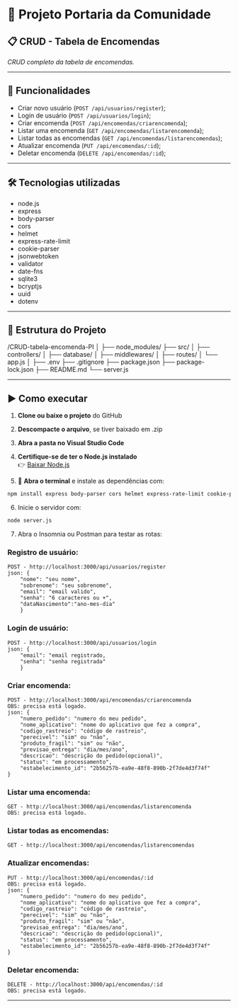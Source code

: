 # 📁 Projeto Portaria da Comunidade

## 📋 CRUD - Tabela de Encomendas

*CRUD completo da tabela de encomendas.*

---

## 🚀 Funcionalidades

- Criar novo usuário (`POST /api/usuarios/register`);
- Login de usuário (`POST /api/usuarios/login`);
- Criar encomenda (`POST /api/encomendas/criarencomenda`);
- Listar uma encomenda (`GET /api/encomendas/listarencomenda`);
- Listar todas as encomendas (`GET /api/encomendas/listarencomendas`);
- Atualizar encomenda (`PUT /api/encomendas/:id`);
- Deletar encomenda (`DELETE /api/encomendas/:id`);

---

## 🛠️ Tecnologias utilizadas

- node.js
- express
- body-parser
- cors
- helmet
- express-rate-limit
- cookie-parser
- jsonwebtoken
- validator
- date-fns
- sqlite3
- bcryptjs
- uuid
- dotenv

---

## 📂 Estrutura do Projeto

/CRUD-tabela-encomenda-PI
│
├── node_modules/
├── src/
│   ├── controllers/
│   ├── database/
│   ├── middlewares/
│   ├── routes/
│   └── app.js
│
├── .env
├── .gitignore
├── package.json
├── package-lock.json
├── README.md
└── server.js

---

## ▶️ Como executar

1. **Clone ou baixe o projeto** do GitHub
2. **Descompacte o arquivo**, se tiver baixado em .zip  
3. **Abra a pasta no Visual Studio Code**  
4. **Certifique-se de ter o Node.js instalado**  
   👉 [Baixar Node.js](https://nodejs.org/)

5. 🔧 **Abra o terminal** e instale as dependências com:

```bash
npm install express body-parser cors helmet express-rate-limit cookie-parser jsonwebtoken validator date-fns sqlite3 bcryptjs uuid dotenv
```
6. Inicie o servidor com:

```bash
node server.js
```

7. Abra o Insomnia ou Postman para testar as rotas:

### Registro de usuário:
    POST - http://localhost:3000/api/usuarios/register
    json: {
        "nome": "seu nome", 
        "sobrenome": "seu sobrenome", 
        "email": "email valido", 
        "senha": "6 caracteres ou +", 
        "dataNascimento":"ano-mes-dia"
        }

### Login de usuário:
    POST - http://localhost:3000/api/usuarios/login
    json: {
        "email": "email registrado, 
        "senha": "senha registrada"
        }
### Criar encomenda:
    POST - http://localhost:3000/api/encomendas/criarencomenda
    OBS: precisa está logado.
    json: {
        "numero_pedido": "numero do meu pedido",
        "nome_aplicativo": "nome do aplicativo que fez a compra",
        "codigo_rastreio": "código de rastreio",
        "perecivel": "sim" ou "não",
        "produto_fragil": "sim" ou "não",
        "previsao_entrega": "dia/mes/ano",
        "descricao": "descrição do pedido(opcional)",
        "status": "em processamento",
        "estabelecimento_id": "2b56257b-ea9e-48f8-890b-2f7de4d3f74f"
    }

### Listar uma encomenda:
    GET - http://localhost:3000/api/encomendas/listarencomenda
    OBS: precisa está logado.

### Listar todas as encomendas:
    GET - http://localhost:3000/api/encomendas/listarencomendas

### Atualizar encomendas:
    PUT - http://localhost:3000/api/encomendas/:id
    OBS: precisa está logado.
    json: {
        "numero_pedido": "numero do meu pedido",
        "nome_aplicativo": "nome do aplicativo que fez a compra",
        "codigo_rastreio": "código de rastreio",
        "perecivel": "sim" ou "não",
        "produto_fragil": "sim" ou "não",
        "previsao_entrega": "dia/mes/ano",
        "descricao": "descrição do pedido(opcional)",
        "status": "em processamento",
        "estabelecimento_id": "2b56257b-ea9e-48f8-890b-2f7de4d3f74f"
    }
    
### Deletar encomenda:
    DELETE - http://localhost:3000/api/encomendas/:id
    OBS: precisa está logado.
    
---